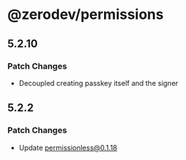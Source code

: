 # @zerodev/permissions

## 5.2.10

### Patch Changes

-   Decoupled creating passkey itself and the signer

## 5.2.2

### Patch Changes

-   Update permissionless@0.1.18
